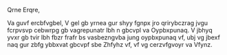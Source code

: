 Qrne Erqre,

Va guvf ercbfvgbel, V gel gb yrnea gur shyy fgnpx jro qrirybczrag jvgu fcrpvsvp cebwrpg gb vagrepunatr lbh n gbcvpl va Oypbxpunaq. V jbhyq yvxr gb tvir lbh fbzr frafr bs vasbezngvba jung oypbxpunaq vf, ubj vg jbexf naq gur zbfg ybbxvat gbcvpf sbe Zhfyhz vf, vf vg cerzvfgvoyr va Vfynz.
